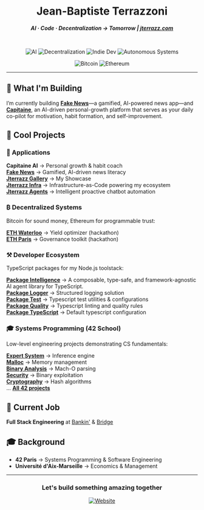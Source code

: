 <div align="center">

# Jean-Baptiste Terrazzoni  

***AI · Code · Decentralization → Tomorrow | [jterrazz.com](https://jterrazz.com)***  

</br>

<!-- Row 1: Core Themes -->
![AI](https://img.shields.io/badge/AI-000000?style=for-the-badge&logo=openai&logoColor=white)
![Decentralization](https://img.shields.io/badge/Decentralization-000000?style=for-the-badge&logo=ipfs&logoColor=white)
![Indie Dev](https://img.shields.io/badge/Indie%20Dev-000000?style=for-the-badge&logo=itch.io&logoColor=white)
![Autonomous Systems](https://img.shields.io/badge/Autonomous%20Systems-000000?style=for-the-badge&logo=robotframework&logoColor=white)

<!-- Row 2: Decentralization -->
![Bitcoin](https://img.shields.io/badge/Bitcoin-000000?style=for-the-badge&logo=bitcoin&logoColor=white)
![Ethereum](https://img.shields.io/badge/Ethereum-000000?style=for-the-badge&logo=ethereum&logoColor=white)

</div>

---

## 🚀 What I'm Building

I’m currently building **[Fake News](https://jterrazz.com/link/applications/fake-news)**—a gamified, AI-powered news app—and **[Capitaine](https://github.com/jterrazz/capitaine-api)**, an AI-driven personal-growth platform that serves as your daily co-pilot for motivation, habit formation, and self-improvement.


## 🎯 Cool Projects

### 🚀 Applications
**Capitaine AI** → Personal growth & habit coach  
**[Fake News](https://jterrazz.com/link/applications/fake-news)** → Gamified, AI-driven news literacy  
**[Jterrazz Gallery](https://github.com/jterrazz/jterrazz-web)** → My Showcase  
**[Jterrazz Infra](https://github.com/jterrazz/jterrazz-infra)** → Infrastructure-as-Code powering my ecosystem  
**[Jterrazz Agents](https://github.com/jterrazz/jterrazz-agents)** → Intelligent proactive chatbot automation  

### ₿ Decentralized Systems
Bitcoin for sound money, Ethereum for programmable trust:

**[ETH Waterloo](https://github.com/jterrazz/hackathons.ethwaterloo-defi-dy)** → Yield optimizer (hackathon)  
**[ETH Paris](https://github.com/jterrazz/hackathons.ethparis-collective)** → Governance toolkit (hackathon)  

### ⚒️ Developer Ecosystem

TypeScript packages for my Node.js toolstack:

**[Package Intelligence](https://github.com/jterrazz/package-intelligence)** → A composable, type-safe, and framework-agnostic AI agent library for TypeScript.  
**[Package Logger](https://github.com/jterrazz/package-logger)** → Structured logging solution  
**[Package Test](https://github.com/jterrazz/package-test)** → Typescript test utilities & configurations  
**[Package Quality](https://github.com/jterrazz/package-quality)** → Typescript linting and quality rules  
**[Package TypeScript](https://github.com/jterrazz/package-typescript)** → Default typescript configuration  

### 🎓 Systems Programming (42 School)

Low-level engineering projects demonstrating CS fundamentals:

**[Expert System](https://github.com/jterrazz/42-expert-system)** → Inference engine  
**[Malloc](https://github.com/jterrazz/42-malloc)** → Memory management  
**[Binary Analysis](https://github.com/jterrazz/42-nm-otool)** → Mach-O parsing  
**[Security](https://github.com/jterrazz/42-override)** → Binary exploitation  
**[Cryptography](https://github.com/jterrazz/42-ssl-md5)** → Hash algorithms  
... [**All 42 projects**](https://github.com/jterrazz?tab=repositories&q=42&type=&language=&sort=)  

## 💼 Current Job

**Full Stack Engineering** at [Bankin'](https://bankin.com) & [Bridge](https://bridgeapi.io)  

## 🎓 Background

- **42 Paris** → Systems Programming & Software Engineering
- **Université d'Aix-Marseille** → Economics & Management

---

<div align="center">

### Let's build something amazing together

[![Website](https://img.shields.io/badge/jterrazz.com-000000?style=for-the-badge&logo=About.me&logoColor=white)](https://jterrazz.com)

</div>
